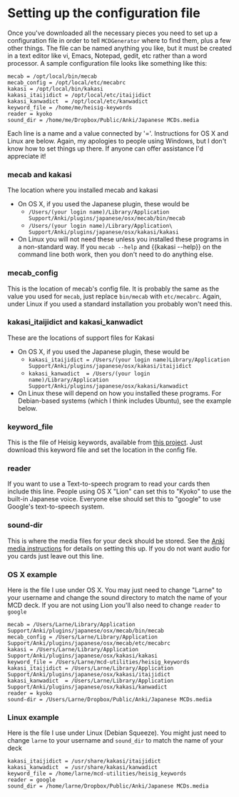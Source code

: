 # Setting up the configuration file #

Once you've downloaded all the necessary pieces you need to set up a configuration file in order to tell `MCDGenerator` where to find them, plus a few other things.  The file can be named anything you like, but it must be created in a text editor like vi, Emacs, Notepad, gedit, etc rather than a word processor.  A sample configuration file looks like something like this:

```
mecab = /opt/local/bin/mecab
mecab_config = /opt/local/etc/mecabrc
kakasi = /opt/local/bin/kakasi
kakasi_itaijidict = /opt/local/etc/itaijidict
kakasi_kanwadict  = /opt/local/etc/kanwadict
keyword_file = /home/me/heisig-keywords
reader = kyoko
sound_dir = /home/me/Dropbox/Public/Anki/Japanese MCDs.media
```


Each line is a name and a value connected by '='.  Instructions for OS X and Linux are below.  Again, my apologies to people using Windows, but I don't know how to set things up there.  If anyone can offer assistance I'd appreciate it!

### mecab and kakasi ###

The location where you installed mecab and kakasi

  * On OS X, if you used the Japanese plugin, these would be
    * `/Users/(your login name)/Library/Application Support/Anki/plugins/japanese/osx/mecab/bin/mecab`
    * `/Users/(your login name)/Library/Application\ Support/Anki/plugins/japanese/osx/kakasi/kakasi`
  * On Linux you will not need these unless you installed these programs in a non-standard way.  If you `mecab --help` and {{kakasi --help}} on the command line both work, then you don't need to do anything else.

### mecab\_config ###

This is the location of mecab's config file.  It is probably the same as the value you used for `mecab`, just replace `bin/mecab` with `etc/mecabrc`.  Again, under Linux if you used a standard installation you probably won't need this.

### kakasi\_itaijidict and kakasi\_kanwadict ###

These are the locations of support files for Kakasi

  * On OS X, if you used the Japanese plugin, these would be
    * `kakasi_itaijidict = /Users/(your login name)Library/Application Support/Anki/plugins/japanese/osx/kakasi/itaijidict`
    * `kakasi_kanwadict  = /Users/(your login name)/Library/Application Support/Anki/plugins/japanese/osx/kakasi/kanwadict`
  * On Linux these will depend on how you installed these programs. For Debian-based systems (which I think includes Ubuntu), see the example below.

### keyword\_file ###

This is the file of Heisig keywords, available from [this project](http://mcd-utilities.googlecode.com/git/heisig_keywords).  Just download this keyword file and set the location in the config file.

### reader ###

If you want to use a Text-to-speech program to read your cards then include this line.  People using OS X "Lion" can set this to "Kyoko" to use the built-in Japanese voice.  Everyone else should set this to "google" to use Google's text-to-speech system.

### sound-dir ###

This is where the media files for your deck should be stored.  See the [Anki media instructions](http://ankisrs.net/docs/SyncingMedia.html) for details on setting this up.  If you do not want audio for you cards just leave out this line.


### OS X example ###

Here is the file I use under OS X.  You may just need to change "Larne" to your username and change the sound directory to match the name of your MCD deck.  If you are not using Lion you'll also need to change `reader` to `google`

```
mecab = /Users/Larne/Library/Application Support/Anki/plugins/japanese/osx/mecab/bin/mecab
mecab_config = /Users/Larne/Library/Application Support/Anki/plugins/japanese/osx/mecab/etc/mecabrc
kakasi = /Users/Larne/Library/Application Support/Anki/plugins/japanese/osx/kakasi/kakasi
keyword_file = /Users/Larne/mcd-utilities/heisig_keywords
kakasi_itaijidict = /Users/Larne/Library/Application Support/Anki/plugins/japanese/osx/kakasi/itaijidict
kakasi_kanwadict  = /Users/Larne/Library/Application Support/Anki/plugins/japanese/osx/kakasi/kanwadict
reader = kyoko
sound-dir = /Users/Larne/Dropbox/Public/Anki/Japanese MCDs.media
```


### Linux example ###

Here is the file I use under Linux (Debian Squeeze).  You might just need to change `larne` to your username and `sound_dir` to match the name of your deck

```
kakasi_itaijidict = /usr/share/kakasi/itaijidict
kakasi_kanwadict  = /usr/share/kakasi/kanwadict
keyword_file = /home/larne/mcd-utilities/heisig_keywords
reader = google
sound_dir = /home/larne/Dropbox/Public/Anki/Japanese MCDs.media
```